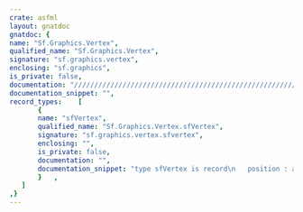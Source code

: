 ```yaml
---
crate: asfml
layout: gnatdoc
gnatdoc: {
name: "Sf.Graphics.Vertex",
qualified_name: "Sf.Graphics.Vertex",
signature: "sf.graphics.vertex",
enclosing: "sf.graphics",
is_private: false,
documentation: "//////////////////////////////////////////////////////////\n/ Define a point with color and texture coordinates\n//////////////////////////////////////////////////////////\n/< Position of the vertex\n/< Color of the vertex\n/< Coordinates of the texture's pixel to map to the vertex",
documentation_snippet: "",
record_types:    [
       {
       name: "sfVertex",
       qualified_name: "Sf.Graphics.Vertex.sfVertex",
       signature: "sf.graphics.vertex.sfvertex",
       enclosing: "",
       is_private: false,
       documentation: "",
       documentation_snippet: "type sfVertex is record\n   position : aliased Sf.System.Vector2.sfVector2f;\n   color : aliased Sf.Graphics.Color.sfColor;\n   texCoords : aliased Sf.System.Vector2.sfVector2f;\nend record;",
       }   ,
   ]
,}
---
```

